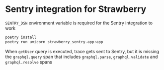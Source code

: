 # Sentry integration for Strawberry

`SENTRY_DSN` environment variable is required for the Sentry integration to work

```sh
poetry install
poetry run uvicorn strawberry_sentry.app:app
```

When `getUser` query is executed, trace gets sent to Sentry, but it is missing the `graphql.query` span that includes `graphql.parse`, `graphql.validate` and `graphql.resolve` spans
